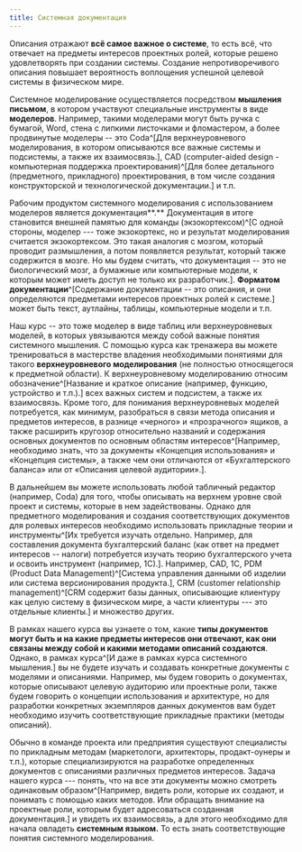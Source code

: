 ```yaml
---
title: Системная документация
---
```


Описания отражают **всё самое важное о системе**, то есть всё, что
отвечает на предметы интересов проектных ролей, которые решено
удовлетворять при создании системы. Создание непротиворечивого описания
повышает вероятность воплощения успешной целевой системы в физическом
мире.

Системное моделирование осуществляется посредством **мышления письмом**,
в котором участвуют специальные инструменты в виде **моделеров**.
Например, такими моделерами могут быть ручка с бумагой, Word, стена с
липкими листочками и фломастером, а более продвинутые моделеры -- это
Coda^[Для верхнеуровневого моделирования, в котором
описываются все важные системы и подсистемы, а также их
взаимосвязь.], CAD (сomputer-aided design - компьютерная
поддержка проектирования)^[Для более детального
(предметного, прикладного) проектирования, в том числе создания
конструкторской и технологической документации.] и т.п.

Рабочим продуктом системного моделирования с использованием моделеров
является документация**.** Документация в итоге становится внешней
памятью для команды (экзокортексом)^[С одной стороны,
моделер --- тоже экзокортекс, но и результат моделирования считается
экзокортексом. Это такая аналогия с мозгом, который проводит
размышления, а потом появляется результат, который также содержится в
мозге. Но мы будем считать, что документация -- это не биологический
мозг, а бумажные или компьютерные модели, к которым может иметь доступ
не только их разработчик.]. **Форматом
документации**^[Содержание документации -- это описания,
и они определяются предметами интересов проектных ролей к
системе.] может быть текст, аутлайны, таблицы,
компьютерные модели и т.п.

Наш курс -- это тоже моделер в виде таблиц или верхнеуровневых моделей,
в которых увязываются между собой важные понятия системного мышления. С
помощью курса как тренажера вы можете тренироваться в мастерстве
владения необходимыми понятиями для такого **верхнеуровневого
моделирования** (не полностью относящегося к предметной области). К
верхнеуровневому моделированию относим
обозначение^[Название и краткое описание (например,
функцию, устройство и т.п.).] всех важных систем и
подсистем, а также их взаимосвязь. Кроме того, для понимания
верхнеуровневых моделей потребуется, как минимум, разобраться в связи
метода описания и предметов интересов, в разнице «черного» и
«прозрачного» ящиков, а также расширить кругозор относительно названий и
содержания основных документов по основным областям
интересов^[Например, необходимо знать, что за документы
«Концепция использования» и «Концепция системы», а также чем они
отличаются от «Бухгалтерского баланса» или от «Описания целевой
аудитории».].

В дальнейшем вы можете использовать любой табличный редактор (например,
Coda) для того, чтобы описывать на верхнем уровне свой проект и системы,
которые в нем задействованы. Однако для предметного моделирования и
создания соответствующих документов для ролевых интересов необходимо
использовать прикладные теории и инструменты^[Их
требуется изучать отдельно. Например, для составления документа
бухгалтерский баланс (как ответ на предмет интересов -- налоги)
потребуется изучать теорию бухгалтерского учета и освоить инструмент
(например, 1С).]. Например, CAD, 1C, PDM (Product Data
Management)^[Система управления данными об изделии или
система версионирования продукта.], CRM (customer
relationship management)^[CRM содержит базы данных,
описывающие клиентуру как целую систему в физическом мире, а части
клиентуры --- это отдельные клиенты.] и множество других.

В рамках нашего курса вы узнаете о том, какие **типы документов могут
быть и на какие предметы интересов они отвечают, как они связаны между
собой и какими методами описаний создаются**. Однако, в рамках
курса^[И даже в рамках курса системного
мышления.] вы не будете изучать и создавать конкретные
документы с моделями и описаниями. Например, мы будем говорить о
документах, которые описывают целевую аудиторию или проектные роли,
также будем говорить о концепции использования и архитектуре, но для
разработки конкретных экземпляров данных документов вам будет необходимо
изучить соответствующие прикладные практики (методы описаний).

Обычно в команде проекта или предприятия существуют специалисты по
прикладным методам (маркетологи, архитекторы, продакт-оунеры и т.п.),
которые специализируются на разработке определенных документов с
описаниями различных предметов интересов. Задача нашего курса ---
понять, что на все эти документы можно смотреть одинаковым
образом^[Например, видеть роли, которые их создают, и
понимать с помощью каких методов. Или обращать внимание на проектные
роли, которым будет адресоваться созданная документация.]
и увидеть их взаимосвязь, а для этого необходимо для начала овладеть
**системным языком.** То есть знать соответствующие понятия системного
моделирования.
